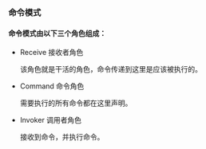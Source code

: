 ### 命令模式
#### 命令模式由以下三个角色组成：
- Receive 接收者角色

    该角色就是干活的角色，命令传递到这里是应该被执行的。
- Command 命令角色
    
    需要执行的所有命令都在这里声明。
- Invoker 调用者角色
    
    接收到命令，并执行命令。